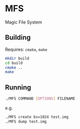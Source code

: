 # MFS
Magic File System

## Building
Requires: `cmake`, `make`

```bash
mkdir build
cd build
cmake ..
make
```

## Running

```bash
./MFS COMMAND [OPTIONS] FILENAME
```

e.g.
```bash
./MFS create bs=1024 test.img
./MFS dump test.img
```
